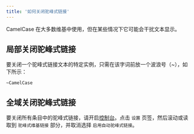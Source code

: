 ```yaml
---
title: '如何关闭驼峰式链接'
---
```


CamelCase 在大多数维基中使用，但在某些情况下它可能会干扰文本显示。

## 局部关闭驼峰式链接

要关闭一个驼峰式链接文本的特定实例，只需在该字词前放一个波浪号（~），如下所示：

```
~CamelCase
```

## 全域关闭驼峰式链接

要关闭所有条目中的驼峰式链接，请开启[控制台]($:/ControlPanel)。点击 `设置` 页签，然后滚动或读取到 ``驼峰式维基链接`` 部分，并取消选择 ``启用自动驼峰式链接``。
